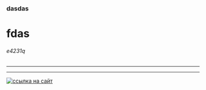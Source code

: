 
### dasdas
# fdas
###### e4231q
***
--- 
[![ссылка на сайт](image/logo.png)](https://www.youtube.com/watch?v=lTEzy5WnoYk&ab_channel=5SOS)
